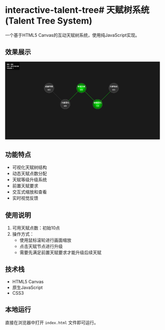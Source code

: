 # interactive-talent-tree# 天赋树系统 (Talent Tree System)

一个基于HTML5 Canvas的互动天赋树系统，使用纯JavaScript实现。

## 效果展示

![系统效果图](demo.png)

## 功能特点

- 可视化天赋树结构
- 动态天赋点数分配
- 天赋等级升级系统
- 前置天赋要求
- 交互式缩放和查看
- 实时视觉反馈

## 使用说明

1. 可用天赋点数：初始10点
2. 操作方式：
   - 使用鼠标滚轮进行画面缩放
   - 点击天赋节点进行升级
   - 需要先满足前置天赋要求才能升级后续天赋

## 技术栈

- HTML5 Canvas
- 原生JavaScript
- CSS3

## 本地运行

直接在浏览器中打开 `index.html` 文件即可运行。